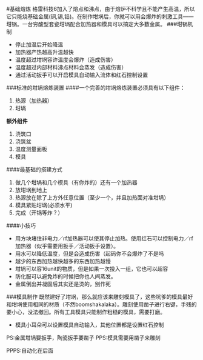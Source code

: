 #基础熔炼
格雷科技6加入了熔点和沸点，由于熔炉不科学且不能产生高温，所以它只能烧基础金属(铜,锡,铅)。在制作坩埚后，你就可以用会爆炸的刺激工具——坩锅。一台穷酸型套瓷坩埚配合加热器和模具可以搞定大多数金属。
###坩锅机制
 - 停止加温后开始降温
 - 加热器产热越高升温越快
 - 温度超过坩埚容许温度会爆炸（造成伤害）
 - 温度超过内部材料沸点材料会蒸发（造成伤害）
 - 通过活动扳手可以开启模具自动输入流体和红石控制设置

###标准的坩埚熔炼装置
####一个完善的坩埚熔炼装置必须具有以下组件：
 1. 热源（加热器）
 2. 坩埚
 
**额外组件**

 1. 浇筑口
 2. 浇筑盆
 3. 温度测量面板
 4. 模具
 
####最基础的搭建方式
 1. 做几个坩埚和几个模具（有你炸的）还有一个加热器
 2. 放坩埚到地上
 3. 热源放在除了上方外任意位置（至少一个，并且加热面对准坩埚）
 4. 模具紧贴坩埚(必须水平)
 5. 完成（开锅等炸？）
 
####小技巧
 - 用方块堵住非电力／rf加热器可以使其停止加热。使用红石可以控制电力／rf加热器（似乎需要用扳手／活动扳手设置）。
 - 用水可以降低温度，但是会造成伤害（起码你不会爆炸了不是吗
 - 越少的东西加热越快越多的东西加热越慢
 - 坩埚可以容16unit的物质，但是如果一次投入一组，它也可以超容
 - 防化服可以避免炸的时候把你也人间蒸发。
 - 金属倒出并凝固后其实还是烫的，别作死
 
###模具制作
既然建好了坩埚，那么就应该来雕刻模具了，这些坑爹的模具最好和坩埚使用相同的材质（不然boomshakalaka）。雕刻使用凿子进行右键，手残的要小心，没法撤回。所有工具模具只能制作粗糙的模具，需要打磨。

- 模具小耳朵可以设置模具自动输入，其他位置都是设置红石控制




PS:金属坩埚要扳手，陶瓷扳手要凿子
PPS:模具需要用凿子来雕刻










PPPS:自动化在后面
